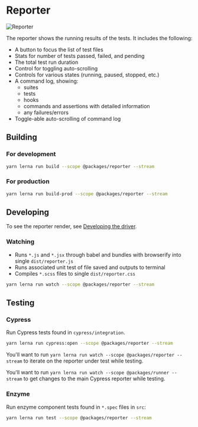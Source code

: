 # Reporter

![Reporter](https://cloud.githubusercontent.com/assets/1157043/17947006/bffba412-6a18-11e6-86ee-af7e9c9d614e.png)

The reporter shows the running results of the tests. It includes the following:

- A button to focus the list of test files
- Stats for number of tests passed, failed, and pending
- The total test run duration
- Control for toggling auto-scrolling
- Controls for various states (running, paused, stopped, etc.)
- A command log, showing:
  - suites
  - tests
  - hooks
  - commands and assertions with detailed information
  - any failures/errors
- Toggle-able auto-scrolling of command log

## Building

### For development

```bash
yarn lerna run build --scope @packages/reporter --stream
```

### For production

```bash
yarn lerna run build-prod --scope @packages/reporter --stream
```

## Developing

To see the reporter render, see [Developing the driver](../driver/README.md#Developing).

### Watching

- Runs `*.js` and `*.jsx` through babel and bundles with browserify into single `dist/reporter.js`
- Runs associated unit test of file saved and outputs to terminal
- Compiles `*.scss` files to single `dist/reporter.css`

```bash
yarn lerna run watch --scope @packages/reporter --stream
```

## Testing

### Cypress

Run Cypress tests found in `cypress/integration`.

```bash
yarn lerna run cypress:open --scope @packages/reporter --stream
```

You'll want to run `yarn lerna run watch --scope @packages/reporter --stream` to iterate on the reporter under test while testing.

You'll want to run `yarn lerna run watch --scope @packages/runner --stream` to get changes to the main Cypress reporter while testing.

### Enzyme

Run enzyme component tests found in `*.spec` files in `src`:

```bash
yarn lerna run test --scope @packages/reporter --stream
```
